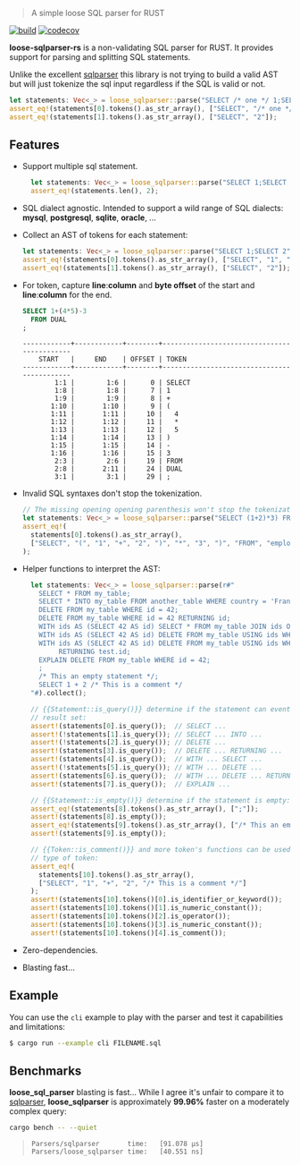> A simple loose SQL parser for RUST

[![build](https://img.shields.io/github/actions/workflow/status/squill-app/loose-sqlparser-rs/coverage.yml?style=for-the-badge)](https://github.com/squill-app/loose-sqlparser-rs/actions/workflows/coverage.yml)
[![codecov](https://img.shields.io/codecov/c/gh/squill-app/loose-sqlparser-rs/settings/badge.svg?token=PD2KZWGW8U&style=for-the-badge&logo=codecov)](https://codecov.io/github/squill-app/loose-sqlparser-rs)

**loose-sqlparser-rs** is a non-validating SQL parser for RUST. It provides support for parsing and splitting SQL
statements.

Unlike the excellent [sqlparser](https://crates.io/crates/sqlparser) this library is not trying to build a valid AST but will just tokenize the sql input regardless if the SQL is valid or not.

```rust
let statements: Vec<_> = loose_sqlparser::parse("SELECT /* one */ 1;SELECT 2").collect();
assert_eq!(statements[0].tokens().as_str_array(), ["SELECT", "/* one */", "1", ";"]);
assert_eq!(statements[1].tokens().as_str_array(), ["SELECT", "2"]);
```

## Features

- Support multiple sql statement.

  ```rust
    let statements: Vec<_> = loose_sqlparser::parse("SELECT 1;SELECT 2").collect();
    assert_eq!(statements.len(), 2);
  ```

- SQL dialect agnostic. Intended to support a wild range of SQL dialects: **mysql**, **postgresql**, **sqlite**, **oracle**, ...
- Collect an AST of tokens for each statement:

  ```rust
  let statements: Vec<_> = loose_sqlparser::parse("SELECT 1;SELECT 2").collect();
  assert_eq!(statements[0].tokens().as_str_array(), ["SELECT", "1", ";"]);
  assert_eq!(statements[1].tokens().as_str_array(), ["SELECT", "2"]);
  ```

- For token, capture **line**:**column** and **byte offset** of the start and **line**:**column** for the end.

  ```sql
  SELECT 1+(4*5)-3
    FROM DUAL
  ;
  ```

  ```text
  ------------+------------+--------+--------------------------------------------
      START   |     END    | OFFSET | TOKEN
  ------------+------------+--------+--------------------------------------------
          1:1 |        1:6 |      0 | SELECT
          1:8 |        1:8 |      7 | 1
          1:9 |        1:9 |      8 | +
         1:10 |       1:10 |      9 | (
         1:11 |       1:11 |     10 |   4
         1:12 |       1:12 |     11 |   *
         1:13 |       1:13 |     12 |   5
         1:14 |       1:14 |     13 | )
         1:15 |       1:15 |     14 | -
         1:16 |       1:16 |     15 | 3
          2:3 |        2:6 |     19 | FROM
          2:8 |       2:11 |     24 | DUAL
          3:1 |        3:1 |     29 | ;
  ```

- Invalid SQL syntaxes don't stop the tokenization.

  ```rust
  // The missing opening opening parenthesis won't stop the tokenization.
  let statements: Vec<_> = loose_sqlparser::parse("SELECT (1+2)*3) FROM employee").collect();
  assert_eq!(
    statements[0].tokens().as_str_array(),
    ["SELECT", "(", "1", "+", "2", ")", "*", "3", ")", "FROM", "employee"]
  );
  ```

- Helper functions to interpret the AST:

  ```rust
    let statements: Vec<_> = loose_sqlparser::parse(r#"
      SELECT * FROM my_table;
      SELECT * INTO my_table FROM another_table WHERE country = 'France';
      DELETE FROM my_table WHERE id = 42;
      DELETE FROM my_table WHERE id = 42 RETURNING id;
      WITH ids AS (SELECT 42 AS id) SELECT * FROM my_table JOIN ids ON test.id = ids.id;
      WITH ids AS (SELECT 42 AS id) DELETE FROM my_table USING ids WHERE test.id = ids.id;
      WITH ids AS (SELECT 42 AS id) DELETE FROM my_table USING ids WHERE test.id = ids.id
           RETURNING test.id;
      EXPLAIN DELETE FROM my_table WHERE id = 42;
      ;
      /* This an empty statement */;
      SELECT 1 + 2 /* This is a comment */
    "#).collect();

    // {{Statement::is_query()}} determine if the statement can eventually return a
    // result set:
    assert!(statements[0].is_query());  // SELECT ...
    assert!(!statements[1].is_query()); // SELECT ... INTO ...
    assert!(!statements[2].is_query()); // DELETE ...
    assert!(statements[3].is_query());  // DELETE ... RETURNING ...
    assert!(statements[4].is_query());  // WITH ... SELECT ...
    assert!(!statements[5].is_query()); // WITH ... DELETE ...
    assert!(statements[6].is_query());  // WITH ... DELETE ... RETURNING ...
    assert!(statements[7].is_query());  // EXPLAIN ...

    // {{Statement::is_empty()}} determine if the statement is empty:
    assert_eq!(statements[8].tokens().as_str_array(), [";"]);
    assert!(statements[8].is_empty());
    assert_eq!(statements[9].tokens().as_str_array(), ["/* This an empty statement */", ";"]);
    assert!(statements[9].is_empty());

    // {{Token::is_comment()}} and more token's functions can be used to determine the
    // type of token:
    assert_eq!(
      statements[10].tokens().as_str_array(),
      ["SELECT", "1", "+", "2", "/* This is a comment */"]
    );
    assert!(statements[10].tokens()[0].is_identifier_or_keyword());
    assert!(statements[10].tokens()[1].is_numeric_constant());
    assert!(statements[10].tokens()[2].is_operator());
    assert!(statements[10].tokens()[3].is_numeric_constant());
    assert!(statements[10].tokens()[4].is_comment());
  ```

- Zero-dependencies.
- Blasting fast...

## Example

You can use the `cli` example to play with the parser and test it capabilities and limitations:

```bash
$ cargo run --example cli FILENAME.sql
```

## Benchmarks

**loose_sql_parser** blasting is fast... While I agree it's unfair to compare it to
[sqlparser](https://crates.io/crates/sqlparser), **loose_sqlparser** is approximately **99.96%** faster on a moderately
complex query:

```sh
cargo bench -- --quiet
```

> ```text
> Parsers/sqlparser       time:   [91.078 µs]
> Parsers/loose_sqlparser time:   [40.551 ns]
> ```
